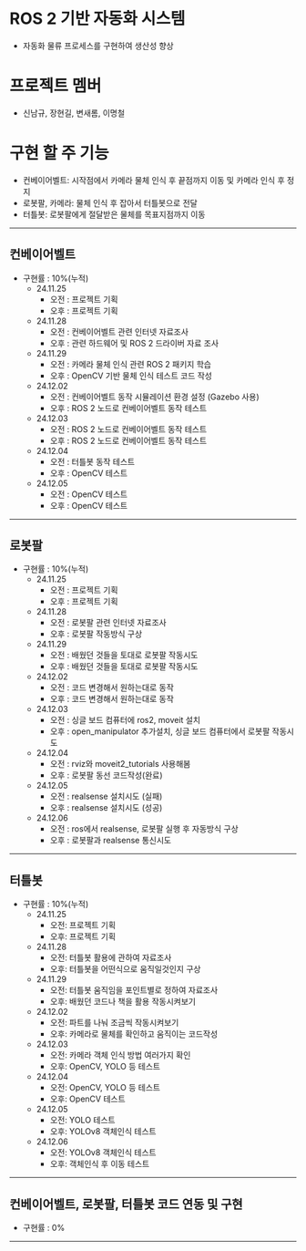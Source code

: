 # ROS 2 기반 자동화 시스템
- 자동화 물류 프로세스를 구현하여 생산성 향상
# 프로젝트 멤버
- 신남규, 장현길, 변새롬, 이명철
# 구현 할 주 기능
- 컨베이어벨트: 시작점에서 카메라 물체 인식 후 끝점까지 이동 및 카메라 인식 후 정지
- 로봇팔, 카메라: 물체 인식 후 잡아서 터틀봇으로 전달
- 터틀봇: 로봇팔에게 절달받은 물체를 목표지점까지 이동
<hr/>

## 컨베이어벨트
- 구현률 : 10%(누적)
  - 24.11.25  
    - 오전 : 프로젝트 기획
    - 오후 : 프로젝트 기획
  - 24.11.28  
    - 오전 : 컨베이어벨트 관련 인터넷 자료조사  
    - 오후 : 관련 하드웨어 및 ROS 2 드라이버 자료 조사  
  - 24.11.29  
    - 오전 : 카메라 물체 인식 관련 ROS 2 패키지 학습  
    - 오후 : OpenCV 기반 물체 인식 테스트 코드 작성  
  - 24.12.02  
    - 오전 : 컨베이어벨트 동작 시뮬레이션 환경 설정 (Gazebo 사용)  
    - 오후 : ROS 2 노드로 컨베이어벨트 동작 테스트
  - 24.12.03  
    - 오전 : ROS 2 노드로 컨베이어벨트 동작 테스트
    - 오후 : ROS 2 노드로 컨베이어벨트 동작 테스트
  - 24.12.04
    - 오전 : 터틀봇 동작 테스트
    - 오후 : OpenCV 테스트
  - 24.12.05
    - 오전 : OpenCV 테스트
    - 오후 : OpenCV 테스트


<hr/>

## 로봇팔
- 구현률 : 10%(누적)
  - 24.11.25  
    - 오전 : 프로젝트 기획
    - 오후 : 프로젝트 기획
  - 24.11.28  
    - 오전 : 로봇팔 관련 인터넷 자료조사  
    - 오후 : 로봇팔 작동방식 구상 
  - 24.11.29  
    - 오전 : 배웠던 것들을 토대로 로봇팔 작동시도
    - 오후 : 배웠던 것들을 토대로 로봇팔 작동시도
  - 24.12.02  
    - 오전 : 코드 변경해서 원하는대로 동작
    - 오후 : 코드 변경해서 원하는대로 동작
  - 24.12.03
    - 오전 : 싱글 보드 컴퓨터에 ros2, moveit 설치
    - 오후 : open_manipulator 추가설치, 싱글 보드 컴퓨터에서 로봇팔 작동시도
  - 24.12.04
    - 오전 : rviz와 moveit2_tutorials 사용해봄
    - 오후 : 로봇팔 동선 코드작성(완료)
  - 24.12.05
    - 오전 : realsense 설치시도 (실패)
    - 오후 : realsense 설치시도 (성공)
  - 24.12.06
    - 오전 : ros에서 realsense, 로봇팔 실행 후 자동방식 구상
    - 오후 : 로봇팔과 realsense 통신시도


<hr/> 

## 터틀봇
- 구현률 : 10%(누적)
  - 24.11.25
    - 오전: 프로젝트 기획
    - 오후: 프로젝트 기획
  - 24.11.28
    - 오전: 터틀봇 활용에 관하여 자료조사
    - 오후: 터틀봇을 어떤식으로 움직일것인지 구상
  - 24.11.29
    - 오전: 터틀봇 움직임을 포인트별로 정하여 자료조사
    - 오후: 배웠던 코드나 책을 활용 작동시켜보기
  - 24.12.02
    - 오전: 파트를 나눠 조금씩 작동시켜보기
    - 오후: 카메라로 물체를 확인하고 움직이는 코드작성
  - 24.12.03
    - 오전: 카메라 객체 인식 방법 여러가지 확인
    - 오후: OpenCV, YOLO 등 테스트
  - 24.12.04
    - 오전: OpenCV, YOLO 등 테스트
    - 오후: OpenCV 테스트
  - 24.12.05
    - 오전: YOLO 테스트
    - 오후: YOLOv8 객체인식 테스트
  - 24.12.06
    - 오전: YOLOv8 객체인식 테스트
    - 오후: 객체인식 후 이동 테스트
  
<hr/>

## 컨베이어벨트, 로봇팔, 터틀봇 코드 연동 및 구현
- 구현률 : 0%


<hr/>

